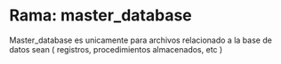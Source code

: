 # Rama: master_database
Master_database es unicamente para archivos relacionado a la base de datos sean ( registros, procedimientos almacenados, etc )
